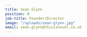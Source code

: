 ```yaml
---
title: Sean Glynn
position: 0
job-title: Founder/Director
image: "/uploads/sean-glynn.jpg"
email: sean.glynn@thisisnovel.co.uk
---
```


